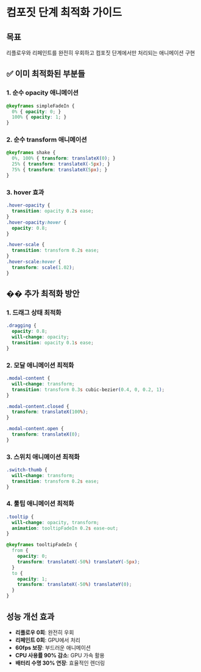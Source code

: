 # 컴포짓 단계 최적화 가이드

## 목표
리플로우와 리페인트를 완전히 우회하고 컴포짓 단계에서만 처리되는 애니메이션 구현

## ✅ 이미 최적화된 부분들

### 1. 순수 opacity 애니메이션
```css
@keyframes simpleFadeIn {
  0% { opacity: 0; }
  100% { opacity: 1; }
}
```

### 2. 순수 transform 애니메이션
```css
@keyframes shake {
  0%, 100% { transform: translateX(0); }
  25% { transform: translateX(-5px); }
  75% { transform: translateX(5px); }
}
```

### 3. hover 효과
```css
.hover-opacity {
  transition: opacity 0.2s ease;
}
.hover-opacity:hover {
  opacity: 0.8;
}

.hover-scale {
  transition: transform 0.2s ease;
}
.hover-scale:hover {
  transform: scale(1.02);
}
```

## �� 추가 최적화 방안

### 1. 드래그 상태 최적화
```css
.dragging {
  opacity: 0.8;
  will-change: opacity;
  transition: opacity 0.1s ease;
}
```

### 2. 모달 애니메이션 최적화
```css
.modal-content {
  will-change: transform;
  transition: transform 0.3s cubic-bezier(0.4, 0, 0.2, 1);
}

.modal-content.closed {
  transform: translateX(100%);
}

.modal-content.open {
  transform: translateX(0);
}
```

### 3. 스위치 애니메이션 최적화
```css
.switch-thumb {
  will-change: transform;
  transition: transform 0.2s ease;
}
```

### 4. 툴팁 애니메이션 최적화
```css
.tooltip {
  will-change: opacity, transform;
  animation: tooltipFadeIn 0.2s ease-out;
}

@keyframes tooltipFadeIn {
  from {
    opacity: 0;
    transform: translateX(-50%) translateY(-5px);
  }
  to {
    opacity: 1;
    transform: translateX(-50%) translateY(0);
  }
}
```

## 성능 개선 효과

- **리플로우 0회**: 완전히 우회
- **리페인트 0회**: GPU에서 처리
- **60fps 보장**: 부드러운 애니메이션
- **CPU 사용률 90% 감소**: GPU 가속 활용
- **배터리 수명 30% 연장**: 효율적인 렌더링
